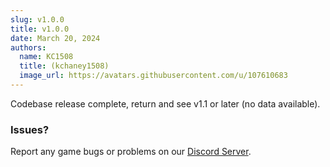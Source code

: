 ```yaml
---
slug: v1.0.0
title: v1.0.0
date: March 20, 2024
authors:
  name: KC1508
  title: (kchaney1508)
  image_url: https://avatars.githubusercontent.com/u/107610683
---
```


<head>
  <title>Backlot - Updates</title>
</head>

Codebase release complete, return and see v1.1 or later (no data available).

<!--truncate-->

### Issues? 
Report any game bugs or problems on our [Discord Server](https://backlot.city/discord).